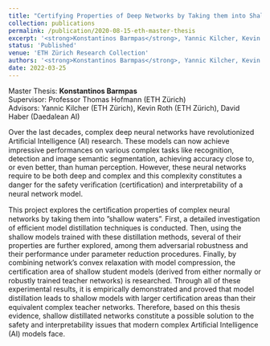 ```yaml
---
title: "Certifying Properties of Deep Networks by Taking them into Shallow Waters"
collection: publications
permalink: /publication/2020-08-15-eth-master-thesis
excerpt: '<strong>Konstantinos Barmpas</strong>, Yannic Kilcher, Kevin Roth, David Haber, Thomas Hofmann - [Paper](https://www.research-collection.ethz.ch/handle/20.500.11850/531617)'
status: 'Published'
venue: 'ETH Zürich Research Collection' 
authors: '<strong>Konstantinos Barmpas</strong>, Yannic Kilcher, Kevin Roth, David Haber, Thomas Hofmann'
date: 2022-03-25
---
```


Master Thesis: <strong>Konstantinos Barmpas</strong> \
Supervisor: Professor Thomas Hofmann (ETH Zürich) \
Advisors: Yannic Kilcher (ETH Zürich), Kevin Roth (ETH Zürich), David Haber (Daedalean AI)

Over the last decades, complex deep neural networks have revolutionized Artiﬁcial Intelligence (AI) research. These models can now achieve impressive performances on various complex tasks like recognition, detection and image semantic segmentation, achieving accuracy close to, or even better, than human perception. However, these neural networks require to be both deep and complex and this complexity constitutes a danger for the safety veriﬁcation (certiﬁcation) and interpretability of a neural network model.

This project explores the certiﬁcation properties of complex neural networks by taking them into ”shallow waters”. First, a detailed investigation of efﬁcient model distillation techniques is conducted. Then, using the shallow models trained with these distillation methods, several of their properties are further explored, among them adversarial robustness and their performance under parameter reduction procedures. Finally, by combining network’s convex relaxation with model compression, the certiﬁcation area of shallow student models (derived from either normally or robustly trained teacher networks) is researched. Through all of these experimental results, it is empirically demonstrated and proved that model distillation leads to shallow models with larger certiﬁcation areas than their equivalent complex teacher networks. Therefore, based on this thesis evidence, shallow distillated networks constitute a possible solution to the safety and interpretability issues that modern complex Artiﬁcial Intelligence (AI) models face.


